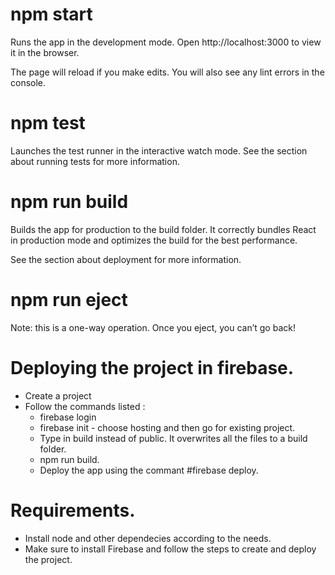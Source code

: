 # npm start
Runs the app in the development mode.
Open http://localhost:3000 to view it in the browser.

The page will reload if you make edits.
You will also see any lint errors in the console.

# npm test
Launches the test runner in the interactive watch mode.
See the section about running tests for more information.

# npm run build
Builds the app for production to the build folder.
It correctly bundles React in production mode and optimizes the build for the best performance.

See the section about deployment for more information.

# npm run eject
Note: this is a one-way operation. Once you eject, you can’t go back!

# Deploying the project in firebase.
- Create a project 
- Follow the commands listed :
  * firebase login
  * firebase init - choose hosting and then go for existing project. 
  * Type in build instead of public. It overwrites all the files to a build folder.
  * npm run build.
  * Deploy the app using the commant #firebase deploy.
  
# Requirements.
- Install node and other dependecies according to the needs.
- Make sure to install Firebase and follow the steps to create and deploy the project.
